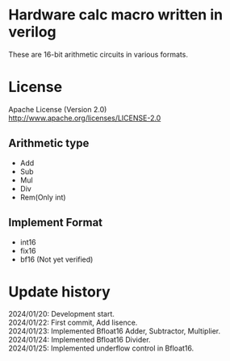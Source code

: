 # Hardware calc macro written in verilog

These are 16-bit arithmetic circuits in various formats.  

License
========================================

Apache License (Version 2.0)  
<http://www.apache.org/licenses/LICENSE-2.0>  
  
## Arithmetic type  

- Add
- Sub
- Mul
- Div
- Rem(Only int)

## Implement Format  

- int16
- fix16
- bf16 (Not yet verified)  

Update history
========================================

2024/01/20: Development start.  
2024/01/22: First commit, Add lisence.  
2024/01/23: Implemented Bfloat16 Adder, Subtractor, Multiplier.  
2024/01/24: Implemented Bfloat16 Divider.  
2024/01/25: Implemented underflow control in Bfloat16.  
